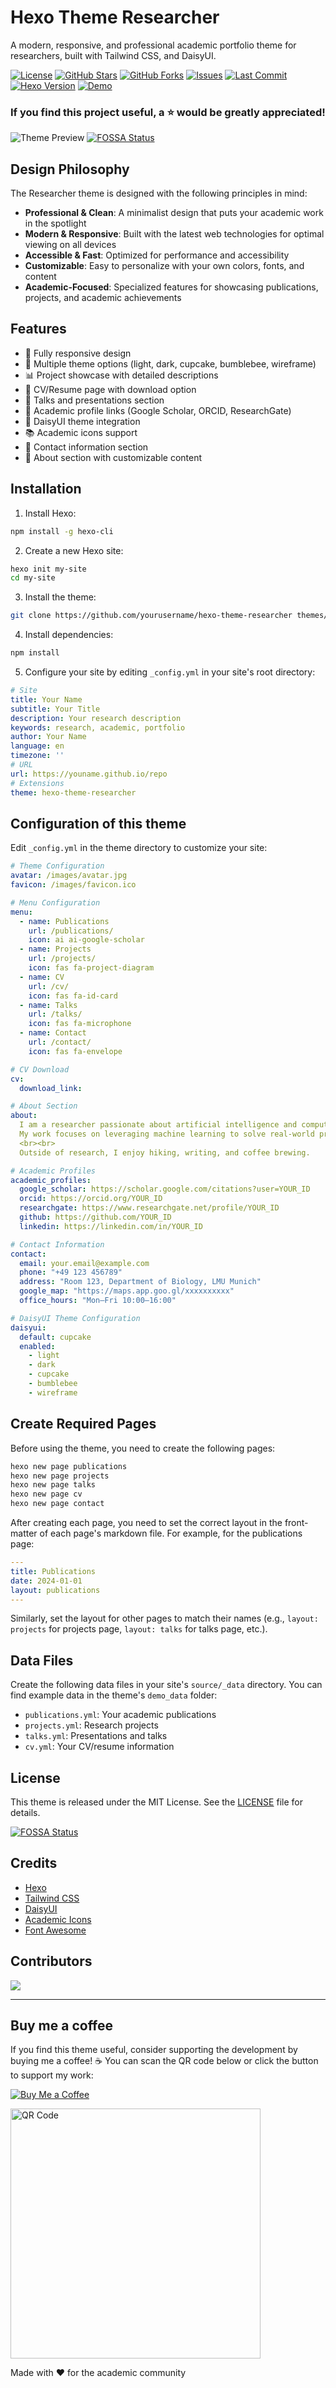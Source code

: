 # Hexo Theme Researcher

A modern, responsive, and professional academic portfolio theme for researchers, built with Tailwind CSS, and DaisyUI.

[![License](https://img.shields.io/github/license/jiehua1995/hexo-theme-researcher)](https://github.com/jiehua1995/hexo-theme-researcher/blob/main/LICENSE)
[![GitHub Stars](https://img.shields.io/github/stars/jiehua1995/hexo-theme-researcher)](https://github.com/jiehua1995/hexo-theme-researcher/stargazers)
[![GitHub Forks](https://img.shields.io/github/forks/jiehua1995/hexo-theme-researcher)](https://github.com/jiehua1995/hexo-theme-researcher/network/members)
[![Issues](https://img.shields.io/github/issues/jiehua1995/hexo-theme-researcher)](https://github.com/jiehua1995/hexo-theme-researcher/issues)
[![Last Commit](https://img.shields.io/github/last-commit/jiehua1995/hexo-theme-researcher)](https://github.com/jiehua1995/hexo-theme-researcher/commits)
[![Hexo Version](https://img.shields.io/badge/hexo-%3E%3D7.0.0-blue)](https://hexo.io/)
[![Demo](https://img.shields.io/badge/Demo-Online-blue?logo=hexo)](https://hexo-theme-researcher.jiehua1995.xyz/)



### If you find this project useful, a ⭐️ would be greatly appreciated!

![Theme Preview](./source/images/preview.png)
[![FOSSA Status](https://app.fossa.com/api/projects/git%2Bgithub.com%2Fjiehua1995%2Fhexo-theme-researcher.svg?type=shield)](https://app.fossa.com/projects/git%2Bgithub.com%2Fjiehua1995%2Fhexo-theme-researcher?ref=badge_shield)

## Design Philosophy

The Researcher theme is designed with the following principles in mind:

- **Professional & Clean**: A minimalist design that puts your academic work in the spotlight
- **Modern & Responsive**: Built with the latest web technologies for optimal viewing on all devices
- **Accessible & Fast**: Optimized for performance and accessibility
- **Customizable**: Easy to personalize with your own colors, fonts, and content
- **Academic-Focused**: Specialized features for showcasing publications, projects, and academic achievements

## Features

- 📱 Fully responsive design
- 🎨 Multiple theme options (light, dark, cupcake, bumblebee, wireframe)
- 📊 Project showcase with detailed descriptions
- 📝 CV/Resume page with download option
- 🎤 Talks and presentations section
- 🔗 Academic profile links (Google Scholar, ORCID, ResearchGate)
- 🎯 DaisyUI theme integration
- 📚 Academic icons support
- 📧 Contact information section
- 👤 About section with customizable content

## Installation

1. Install Hexo:
```bash
npm install -g hexo-cli
```

2. Create a new Hexo site:
```bash
hexo init my-site
cd my-site
```

3. Install the theme:
```bash
git clone https://github.com/yourusername/hexo-theme-researcher themes/hexo-theme-researcher
```

4. Install dependencies:
```bash
npm install
```

5. Configure your site by editing `_config.yml` in your site's root directory:
```yaml
# Site
title: Your Name
subtitle: Your Title
description: Your research description
keywords: research, academic, portfolio
author: Your Name
language: en
timezone: ''
# URL
url: https://youname.github.io/repo
# Extensions
theme: hexo-theme-researcher
```

## Configuration of this theme

Edit `_config.yml` in the theme directory to customize your site:

```yaml
# Theme Configuration
avatar: /images/avatar.jpg
favicon: /images/favicon.ico

# Menu Configuration
menu:
  - name: Publications
    url: /publications/
    icon: ai ai-google-scholar
  - name: Projects
    url: /projects/
    icon: fas fa-project-diagram
  - name: CV
    url: /cv/
    icon: fas fa-id-card
  - name: Talks
    url: /talks/
    icon: fas fa-microphone
  - name: Contact
    url: /contact/
    icon: fas fa-envelope

# CV Download
cv:
  download_link: 

# About Section
about:
  I am a researcher passionate about artificial intelligence and computational biology.
  My work focuses on leveraging machine learning to solve real-world problems.
  <br><br>
  Outside of research, I enjoy hiking, writing, and coffee brewing.

# Academic Profiles
academic_profiles:
  google_scholar: https://scholar.google.com/citations?user=YOUR_ID
  orcid: https://orcid.org/YOUR_ID
  researchgate: https://www.researchgate.net/profile/YOUR_ID
  github: https://github.com/YOUR_ID
  linkedin: https://linkedin.com/in/YOUR_ID

# Contact Information
contact:
  email: your.email@example.com
  phone: "+49 123 456789"
  address: "Room 123, Department of Biology, LMU Munich"
  google_map: "https://maps.app.goo.gl/xxxxxxxxxx"
  office_hours: "Mon–Fri 10:00–16:00"

# DaisyUI Theme Configuration
daisyui:
  default: cupcake
  enabled:
    - light
    - dark
    - cupcake
    - bumblebee
    - wireframe
```

## Create Required Pages

Before using the theme, you need to create the following pages:

```bash
hexo new page publications
hexo new page projects
hexo new page talks
hexo new page cv
hexo new page contact
```

After creating each page, you need to set the correct layout in the front-matter of each page's markdown file. For example, for the publications page:

```yaml
---
title: Publications
date: 2024-01-01
layout: publications
---
```

Similarly, set the layout for other pages to match their names (e.g., `layout: projects` for projects page, `layout: talks` for talks page, etc.).

## Data Files

Create the following data files in your site's `source/_data` directory. You can find example data in the theme's `demo_data` folder:

- `publications.yml`: Your academic publications
- `projects.yml`: Research projects
- `talks.yml`: Presentations and talks
- `cv.yml`: Your CV/resume information

## License

This theme is released under the MIT License. See the [LICENSE](LICENSE) file for details.


[![FOSSA Status](https://app.fossa.com/api/projects/git%2Bgithub.com%2Fjiehua1995%2Fhexo-theme-researcher.svg?type=large)](https://app.fossa.com/projects/git%2Bgithub.com%2Fjiehua1995%2Fhexo-theme-researcher?ref=badge_large)

## Credits

- [Hexo](https://hexo.io/)
- [Tailwind CSS](https://tailwindcss.com/)
- [DaisyUI](https://daisyui.com/)
- [Academic Icons](https://jpswalsh.github.io/academicons/)
- [Font Awesome](https://fontawesome.com/)

## Contributors

<a href="https://github.com/jiehua1995/hexo-theme-researcher/graphs/contributors">
  <img src="https://contrib.rocks/image?repo=jiehua1995/hexo-theme-researcher" />
</a>

---
## Buy me a coffee
If you find this theme useful, consider supporting the development by buying me a coffee! ☕ You can scan the QR code below or click the button to support my work:

[![Buy Me a Coffee](https://img.shields.io/badge/Buy%20Me%20a%20Coffee-FFDD00?style=flat&logo=buy-me-a-coffee&logoColor=black)](https://coff.ee/fdjiehuae)

<a href="https://raw.githubusercontent.com/jiehua1995/hexo-theme-researcher/main/source/images/coffee.png">
  <img src="./source/images/coffee.png" width="400" alt="QR Code"/>
</a>

Made with ❤️ for the academic community